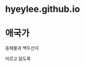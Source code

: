 # hyeylee.github.io
<idoctype html> <!-- basicHtmi.html -->
<html lang = "ko">
 <head>
   <meta charset= "utf-8"/>
   <title> 타이틀표제</title>
 </head>
 <body>
  <h1>애국가</h1>
  <p>동해물과 백두산이</p>
   <p>마르고 닳도록</p>
 </body>
</html>
